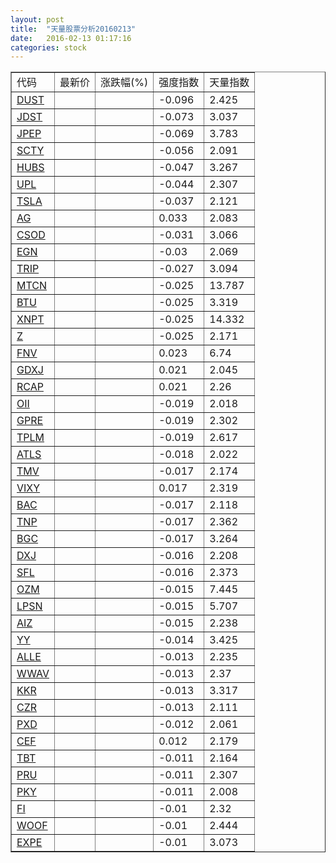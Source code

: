 ```yaml
---
layout: post
title:  "天量股票分析20160213"
date:   2016-02-13 01:17:16
categories: stock
---
```

<script type="text/javascript">
var stockList = []
stockList.push('gb_dust');
stockList.push('gb_jdst');
stockList.push('gb_jpep');
stockList.push('gb_scty');
stockList.push('gb_hubs');
stockList.push('gb_upl');
stockList.push('gb_tsla');
stockList.push('gb_ag');
stockList.push('gb_csod');
stockList.push('gb_egn');
stockList.push('gb_trip');
stockList.push('gb_mtcn');
stockList.push('gb_btu');
stockList.push('gb_xnpt');
stockList.push('gb_z');
stockList.push('gb_fnv');
stockList.push('gb_gdxj');
stockList.push('gb_rcap');
stockList.push('gb_oii');
stockList.push('gb_gpre');
stockList.push('gb_tplm');
stockList.push('gb_atls');
stockList.push('gb_tmv');
stockList.push('gb_vixy');
stockList.push('gb_bac');
stockList.push('gb_tnp');
stockList.push('gb_bgc');
stockList.push('gb_dxj');
stockList.push('gb_sfl');
stockList.push('gb_ozm');
stockList.push('gb_lpsn');
stockList.push('gb_aiz');
stockList.push('gb_yy');
stockList.push('gb_alle');
stockList.push('gb_wwav');
stockList.push('gb_kkr');
stockList.push('gb_czr');
stockList.push('gb_pxd');
stockList.push('gb_cef');
stockList.push('gb_tbt');
stockList.push('gb_pru');
stockList.push('gb_pky');
stockList.push('gb_fi');
stockList.push('gb_woof');
stockList.push('gb_expe');
</script>

<table border="1">
 <tr>
  <td>代码</td>
  <td>最新价</td>
  <td>涨跌幅(%)</td>
 <td>强度指数</td>
 <td>天量指数</td>
</tr>
  <tr id="dust"><td><a href="http://stock.finance.sina.com.cn/usstock/quotes/DUST.html" target="_blank">DUST</a></td><td></td><td></td><td>-0.096</td><td>2.425</td></tr>
  <tr id="jdst"><td><a href="http://stock.finance.sina.com.cn/usstock/quotes/JDST.html" target="_blank">JDST</a></td><td></td><td></td><td>-0.073</td><td>3.037</td></tr>
  <tr id="jpep"><td><a href="http://stock.finance.sina.com.cn/usstock/quotes/JPEP.html" target="_blank">JPEP</a></td><td></td><td></td><td>-0.069</td><td>3.783</td></tr>
  <tr id="scty"><td><a href="http://stock.finance.sina.com.cn/usstock/quotes/SCTY.html" target="_blank">SCTY</a></td><td></td><td></td><td>-0.056</td><td>2.091</td></tr>
  <tr id="hubs"><td><a href="http://stock.finance.sina.com.cn/usstock/quotes/HUBS.html" target="_blank">HUBS</a></td><td></td><td></td><td>-0.047</td><td>3.267</td></tr>
  <tr id="upl"><td><a href="http://stock.finance.sina.com.cn/usstock/quotes/UPL.html" target="_blank">UPL</a></td><td></td><td></td><td>-0.044</td><td>2.307</td></tr>
  <tr id="tsla"><td><a href="http://stock.finance.sina.com.cn/usstock/quotes/TSLA.html" target="_blank">TSLA</a></td><td></td><td></td><td>-0.037</td><td>2.121</td></tr>
  <tr id="ag"><td><a href="http://stock.finance.sina.com.cn/usstock/quotes/AG.html" target="_blank">AG</a></td><td></td><td></td><td>0.033</td><td>2.083</td></tr>
  <tr id="csod"><td><a href="http://stock.finance.sina.com.cn/usstock/quotes/CSOD.html" target="_blank">CSOD</a></td><td></td><td></td><td>-0.031</td><td>3.066</td></tr>
  <tr id="egn"><td><a href="http://stock.finance.sina.com.cn/usstock/quotes/EGN.html" target="_blank">EGN</a></td><td></td><td></td><td>-0.03</td><td>2.069</td></tr>
  <tr id="trip"><td><a href="http://stock.finance.sina.com.cn/usstock/quotes/TRIP.html" target="_blank">TRIP</a></td><td></td><td></td><td>-0.027</td><td>3.094</td></tr>
  <tr id="mtcn"><td><a href="http://stock.finance.sina.com.cn/usstock/quotes/MTCN.html" target="_blank">MTCN</a></td><td></td><td></td><td>-0.025</td><td>13.787</td></tr>
  <tr id="btu"><td><a href="http://stock.finance.sina.com.cn/usstock/quotes/BTU.html" target="_blank">BTU</a></td><td></td><td></td><td>-0.025</td><td>3.319</td></tr>
  <tr id="xnpt"><td><a href="http://stock.finance.sina.com.cn/usstock/quotes/XNPT.html" target="_blank">XNPT</a></td><td></td><td></td><td>-0.025</td><td>14.332</td></tr>
  <tr id="z"><td><a href="http://stock.finance.sina.com.cn/usstock/quotes/Z.html" target="_blank">Z</a></td><td></td><td></td><td>-0.025</td><td>2.171</td></tr>
  <tr id="fnv"><td><a href="http://stock.finance.sina.com.cn/usstock/quotes/FNV.html" target="_blank">FNV</a></td><td></td><td></td><td>0.023</td><td>6.74</td></tr>
  <tr id="gdxj"><td><a href="http://stock.finance.sina.com.cn/usstock/quotes/GDXJ.html" target="_blank">GDXJ</a></td><td></td><td></td><td>0.021</td><td>2.045</td></tr>
  <tr id="rcap"><td><a href="http://stock.finance.sina.com.cn/usstock/quotes/RCAP.html" target="_blank">RCAP</a></td><td></td><td></td><td>0.021</td><td>2.26</td></tr>
  <tr id="oii"><td><a href="http://stock.finance.sina.com.cn/usstock/quotes/OII.html" target="_blank">OII</a></td><td></td><td></td><td>-0.019</td><td>2.018</td></tr>
  <tr id="gpre"><td><a href="http://stock.finance.sina.com.cn/usstock/quotes/GPRE.html" target="_blank">GPRE</a></td><td></td><td></td><td>-0.019</td><td>2.302</td></tr>
  <tr id="tplm"><td><a href="http://stock.finance.sina.com.cn/usstock/quotes/TPLM.html" target="_blank">TPLM</a></td><td></td><td></td><td>-0.019</td><td>2.617</td></tr>
  <tr id="atls"><td><a href="http://stock.finance.sina.com.cn/usstock/quotes/ATLS.html" target="_blank">ATLS</a></td><td></td><td></td><td>-0.018</td><td>2.022</td></tr>
  <tr id="tmv"><td><a href="http://stock.finance.sina.com.cn/usstock/quotes/TMV.html" target="_blank">TMV</a></td><td></td><td></td><td>-0.017</td><td>2.174</td></tr>
  <tr id="vixy"><td><a href="http://stock.finance.sina.com.cn/usstock/quotes/VIXY.html" target="_blank">VIXY</a></td><td></td><td></td><td>0.017</td><td>2.319</td></tr>
  <tr id="bac"><td><a href="http://stock.finance.sina.com.cn/usstock/quotes/BAC.html" target="_blank">BAC</a></td><td></td><td></td><td>-0.017</td><td>2.118</td></tr>
  <tr id="tnp"><td><a href="http://stock.finance.sina.com.cn/usstock/quotes/TNP.html" target="_blank">TNP</a></td><td></td><td></td><td>-0.017</td><td>2.362</td></tr>
  <tr id="bgc"><td><a href="http://stock.finance.sina.com.cn/usstock/quotes/BGC.html" target="_blank">BGC</a></td><td></td><td></td><td>-0.017</td><td>3.264</td></tr>
  <tr id="dxj"><td><a href="http://stock.finance.sina.com.cn/usstock/quotes/DXJ.html" target="_blank">DXJ</a></td><td></td><td></td><td>-0.016</td><td>2.208</td></tr>
  <tr id="sfl"><td><a href="http://stock.finance.sina.com.cn/usstock/quotes/SFL.html" target="_blank">SFL</a></td><td></td><td></td><td>-0.016</td><td>2.373</td></tr>
  <tr id="ozm"><td><a href="http://stock.finance.sina.com.cn/usstock/quotes/OZM.html" target="_blank">OZM</a></td><td></td><td></td><td>-0.015</td><td>7.445</td></tr>
  <tr id="lpsn"><td><a href="http://stock.finance.sina.com.cn/usstock/quotes/LPSN.html" target="_blank">LPSN</a></td><td></td><td></td><td>-0.015</td><td>5.707</td></tr>
  <tr id="aiz"><td><a href="http://stock.finance.sina.com.cn/usstock/quotes/AIZ.html" target="_blank">AIZ</a></td><td></td><td></td><td>-0.015</td><td>2.238</td></tr>
  <tr id="yy"><td><a href="http://stock.finance.sina.com.cn/usstock/quotes/YY.html" target="_blank">YY</a></td><td></td><td></td><td>-0.014</td><td>3.425</td></tr>
  <tr id="alle"><td><a href="http://stock.finance.sina.com.cn/usstock/quotes/ALLE.html" target="_blank">ALLE</a></td><td></td><td></td><td>-0.013</td><td>2.235</td></tr>
  <tr id="wwav"><td><a href="http://stock.finance.sina.com.cn/usstock/quotes/WWAV.html" target="_blank">WWAV</a></td><td></td><td></td><td>-0.013</td><td>2.37</td></tr>
  <tr id="kkr"><td><a href="http://stock.finance.sina.com.cn/usstock/quotes/KKR.html" target="_blank">KKR</a></td><td></td><td></td><td>-0.013</td><td>3.317</td></tr>
  <tr id="czr"><td><a href="http://stock.finance.sina.com.cn/usstock/quotes/CZR.html" target="_blank">CZR</a></td><td></td><td></td><td>-0.013</td><td>2.111</td></tr>
  <tr id="pxd"><td><a href="http://stock.finance.sina.com.cn/usstock/quotes/PXD.html" target="_blank">PXD</a></td><td></td><td></td><td>-0.012</td><td>2.061</td></tr>
  <tr id="cef"><td><a href="http://stock.finance.sina.com.cn/usstock/quotes/CEF.html" target="_blank">CEF</a></td><td></td><td></td><td>0.012</td><td>2.179</td></tr>
  <tr id="tbt"><td><a href="http://stock.finance.sina.com.cn/usstock/quotes/TBT.html" target="_blank">TBT</a></td><td></td><td></td><td>-0.011</td><td>2.164</td></tr>
  <tr id="pru"><td><a href="http://stock.finance.sina.com.cn/usstock/quotes/PRU.html" target="_blank">PRU</a></td><td></td><td></td><td>-0.011</td><td>2.307</td></tr>
  <tr id="pky"><td><a href="http://stock.finance.sina.com.cn/usstock/quotes/PKY.html" target="_blank">PKY</a></td><td></td><td></td><td>-0.011</td><td>2.008</td></tr>
  <tr id="fi"><td><a href="http://stock.finance.sina.com.cn/usstock/quotes/FI.html" target="_blank">FI</a></td><td></td><td></td><td>-0.01</td><td>2.32</td></tr>
  <tr id="woof"><td><a href="http://stock.finance.sina.com.cn/usstock/quotes/WOOF.html" target="_blank">WOOF</a></td><td></td><td></td><td>-0.01</td><td>2.444</td></tr>
  <tr id="expe"><td><a href="http://stock.finance.sina.com.cn/usstock/quotes/EXPE.html" target="_blank">EXPE</a></td><td></td><td></td><td>-0.01</td><td>3.073</td></tr>
</table>
